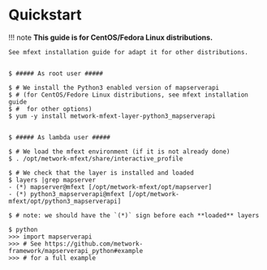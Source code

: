 # Quickstart

!!! note
    **This guide is for CentOS/Fedora Linux distributions.**

    See mfext installation guide for adapt it for other distributions.

```console

$ ##### As root user #####

$ # We install the Python3 enabled version of mapserverapi
$ # (for CentOS/Fedore Linux distributions, see mfext installation guide
$ #  for other options)
$ yum -y install metwork-mfext-layer-python3_mapserverapi


$ ##### As lambda user #####

$ # We load the mfext environment (if it is not already done)
$ . /opt/metwork-mfext/share/interactive_profile

$ # We check that the layer is installed and loaded
$ layers |grep mapserver
- (*) mapserver@mfext [/opt/metwork-mfext/opt/mapserver]
- (*) python3_mapserverapi@mfext [/opt/metwork-mfext/opt/python3_mapserverapi]

$ # note: we should have the `(*)` sign before each **loaded** layers

$ python
>>> import mapserverapi
>>> # See https://github.com/metwork-framework/mapserverapi_python#example
>>> # for a full example
```
